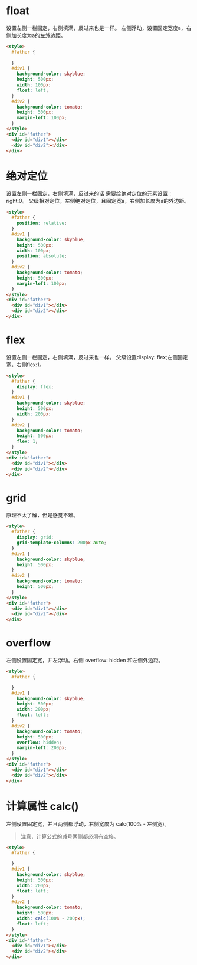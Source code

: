# float
设置左侧一栏固定，右侧填满，反过来也是一样。
左侧浮动，设置固定宽度a，右侧加长度为a的左外边距。
```html
<style>
  #father {
    
  }
  #div1 {
    background-color: skyblue;
    height: 500px;
    width: 100px;
    float: left;
  }
  #div2 {
    background-color: tomato;
    height: 500px;
    margin-left: 100px;
  }
</style>
<div id="father">
  <div id="div1"></div>
  <div id="div2"></div>
</div>
```
# 绝对定位
设置左侧一栏固定，右侧填满，反过来的话 需要给绝对定位的元素设置：right:0。
父级相对定位，左侧绝对定位，且固定宽a，右侧加长度为a的外边距。
```html
<style>
  #father {
    position: relative;
  }
  #div1 {
    background-color: skyblue;
    height: 500px;
    width: 100px;
    position: absolute;
  }
  #div2 {
    background-color: tomato;
    height: 500px;
    margin-left: 100px;
  }
</style>
<div id="father">
  <div id="div1"></div>
  <div id="div2"></div>
</div>
```
# flex
设置左侧一栏固定，右侧填满，反过来也一样。
父级设置display: flex;左侧固定宽，右侧flex:1。
```html
<style>
  #father {
    display: flex;
  }
  #div1 {
    background-color: skyblue;
    height: 500px;
    width: 200px;
  }
  #div2 {
    background-color: tomato;
    height: 500px;
    flex: 1;
  }
</style>
<div id="father">
  <div id="div1"></div>
  <div id="div2"></div>
</div>
```
# grid
原理不太了解，但是感觉不难。
```html
<style>
  #father {
    display: grid;
    grid-template-columns: 200px auto;
  }
  #div1 {
    background-color: skyblue;
    height: 500px;
  }
  #div2 {
    background-color: tomato;
    height: 500px;
  }
</style>
<div id="father">
  <div id="div1"></div>
  <div id="div2"></div>
</div>
```
# overflow
左侧设置固定宽，并左浮动。右侧 overflow: hidden 和左侧外边距。
```html
<style>
  #father {

  }
  #div1 {
    background-color: skyblue;
    height: 500px;
    width: 200px;
    float: left;
  }
  #div2 {
    background-color: tomato;
    height: 500px;
    overflow: hidden;
    margin-left: 200px;
  }
</style>
<div id="father">
  <div id="div1"></div>
  <div id="div2"></div>
</div>
```
# 计算属性 calc()
左侧设置固定宽，并且两侧都浮动，右侧宽度为 calc(100% - 左侧宽)。
> 注意，计算公式的减号两侧都必须有空格。

```html
<style>
  #father {

  }
  #div1 {
    background-color: skyblue;
    height: 500px;
    width: 200px;
    float: left;
  }
  #div2 {
    background-color: tomato;
    height: 500px;
    width: calc(100% - 200px);
    float: left;
  }
</style>
<div id="father">
  <div id="div1"></div>
  <div id="div2"></div>
</div>
```

